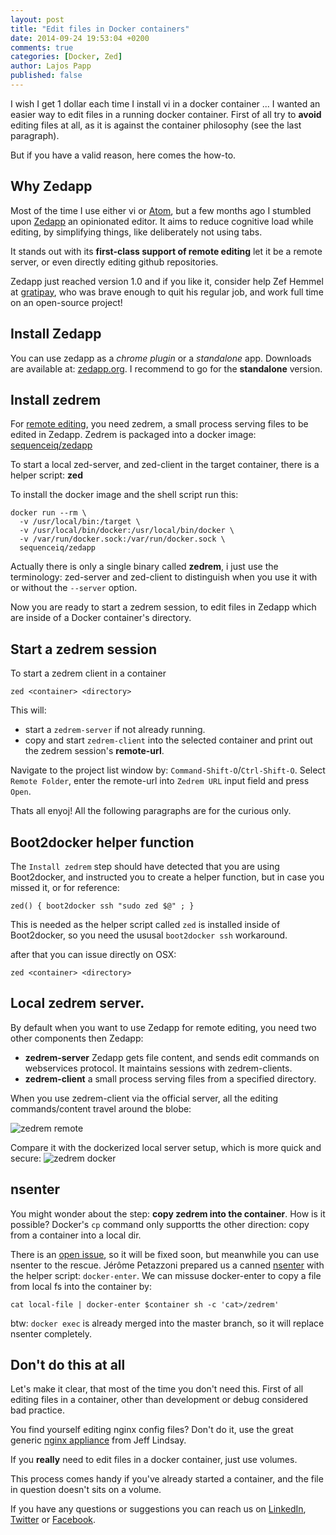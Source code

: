 ```yaml
---
layout: post
title: "Edit files in Docker containers"
date: 2014-09-24 19:53:04 +0200
comments: true
categories: [Docker, Zed]
author: Lajos Papp
published: false
---
```


I wish I get 1 dollar each time I install vi in a docker container ... I wanted
an easier way to edit files in a running docker container. First of all try to
**avoid** editing files at all, as it is against the container philosophy
(see the last paragraph).

But if you have a valid reason, here comes the how-to.

## Why Zedapp

Most of the time I use either vi or [Atom](https://atom.io/), but a few months
ago I stumbled upon [Zedapp](zedapp.org) an opinionated editor. It aims to
reduce cognitive load while editing, by simplifying things, like deliberately
not using tabs.

It stands out with its **first-class support of remote editing** let it be a
remote server, or even directly editing github repositories.

Zedapp just reached version 1.0 and if you like it, consider help Zef Hemmel
at [gratipay](https://gratipay.com/zefhemel/), who was brave enough to quit his
regular job, and work full time on an open-source project!

## Install Zedapp

You can use zedapp as a *chrome plugin* or a *standalone* app. Downloads are
available at: [zedapp.org](http://zedapp.org/download/). I recommend to
go for the **standalone** version.

## Install zedrem

For [remote editing](http://zedapp.org/features/edit-remote-files/),
you need zedrem, a small process serving files to be edited in Zedapp.
Zedrem is packaged into a docker image:
[sequenceiq/zedapp](https://github.com/sequenceiq/docker-zedapp)

To start a local zed-server, and zed-client in the target container, there
is a helper script: **zed**

To install the docker image and the shell script run this:
```
docker run --rm \
  -v /usr/local/bin:/target \
  -v /usr/local/bin/docker:/usr/local/bin/docker \
  -v /var/run/docker.sock:/var/run/docker.sock \
  sequenceiq/zedapp
```

Actually there is only a single binary called **zedrem**, i just use the
terminology: zed-server and zed-client to
distinguish when you use it with or without the `--server` option.

Now you are ready to start a zedrem session, to edit files in Zedapp which are
inside of a Docker container's directory.

## Start a zedrem session

To start a zedrem client in a container
```
zed <container> <directory>
```

This will:
- start a `zedrem-server` if not already running.
- copy and start `zedrem-client` into the selected container and print out
  the zedrem session's **remote-url**.

Navigate to the project list window by: `Command-Shift-O`/`Ctrl-Shift-O`. Select
 `Remote Folder`, enter the remote-url into `Zedrem URL` input field and press
 `Open`.

Thats all enyoj! All the following paragraphs are for the curious only.

## Boot2docker helper function

The `Install zedrem` step should have detected that you are using Boot2docker,
and instructed you to create a helper function, but in case you missed it, or
for reference:

```
zed() { boot2docker ssh "sudo zed $@" ; }
```
This is needed as the helper script called `zed` is installed inside of
Boot2docker, so you need the ususal `boot2docker ssh` workaround.

after that you can issue directly on OSX:
```
zed <container> <directory>
```

## Local zedrem server.

By default when you want to use Zedapp for remote editing, you need two
other components then Zedapp:

- **zedrem-server** Zedapp gets file content, and sends edit commands
on webservices protocol. It maintains sessions with zedrem-clients.
- **zedrem-client** a small process serving files from a specified directory.

When you use zedrem-client via the official server, all the editing commands/content
travel around the blobe:

![zedrem remote](https://raw.githubusercontent.com/sequenceiq/docker-zedapp/master/images/zed-remote.png)

Compare it with the dockerized local server setup, which is more quick and
secure:
![zedrem docker](https://raw.githubusercontent.com/sequenceiq/docker-zedapp/master/images/zed-docker.png)

## nsenter

You might wonder about the step: **copy zedrem into the container**. How is it
possible? Docker's `cp` command only supportts the other direction: copy from a
container into a local dir.

There is an [open issue](https://github.com/docker/docker/issues/5846), so it
will be fixed soon, but meanwhile you can use nsenter to the rescue. Jérôme
Petazzoni prepared us a canned [nsenter](https://github.com/jpetazzo/nsenter)
with the helper script: `docker-enter`. We can missuse docker-enter to copy
a file from local fs into the container by:

```
cat local-file | docker-enter $container sh -c 'cat>/zedrem'
```

btw: `docker exec` is already merged into the master branch, so it will replace
nsenter completely.

## Don't do this at all

Let's make it clear, that most of the time you don't need this.
First of all editing files in a container, other than development or debug
considered bad practice.

You find yourself editing nginx config files? Don't do it, use the great generic
[nginx appliance](https://github.com/progrium/nginx-appliance) from Jeff Lindsay.

If you **really** need to edit files in a docker container, just use volumes.

This process comes handy if you've already started a container, and the file in
question doesn't sits on a volume.

If you have any questions or suggestions you can reach us on [LinkedIn](https://www.linkedin.com/company/sequenceiq/), [Twitter](https://twitter.com/sequenceiq) or [Facebook](https://www.facebook.com/sequenceiq).

